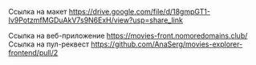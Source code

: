 Ссылка на макет https://drive.google.com/file/d/18gmpGT1-Iv9PotzmfMGDuAkV7s9N6ExH/view?usp=share_link

Ссылка на веб-приложение https://movies-front.nomoredomains.club/
Ссылка на пул-реквест https://github.com/AnaSerg/movies-explorer-frontend/pull/2
